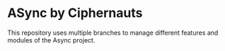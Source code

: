 # ASync by Ciphernauts
This repository uses multiple branches to manage different features and modules of the Async project.
